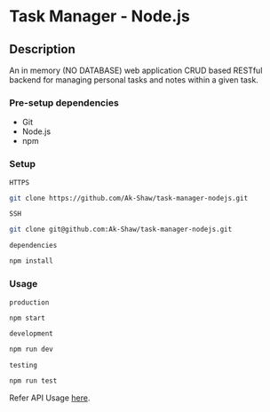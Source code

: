 # Task Manager - Node.js

## Description
An in memory (NO DATABASE) web application CRUD based RESTful backend for managing personal tasks and notes within a given task.

### Pre-setup dependencies

- Git
- Node.js
- npm

### Setup

`HTTPS`
```bash
git clone https://github.com/Ak-Shaw/task-manager-nodejs.git
```

`SSH`
```bash
git clone git@github.com:Ak-Shaw/task-manager-nodejs.git
```

`dependencies`
```bash
npm install
```

### Usage

`production`

```bash
npm start
```

`development`

```bash
npm run dev
```

`testing`

```bash
npm run test
```

Refer API Usage [here](rest.http).
